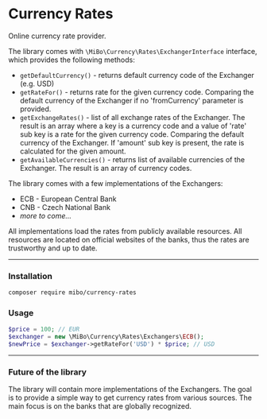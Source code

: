 # Currency Rates

Online currency rate provider.  

The library comes with `\MiBo\Currency\Rates\ExchangerInterface` interface, which provides the following methods:
* `getDefaultCurrency()` - returns default currency code of the Exchanger (e.g. USD)
* `getRateFor()` - returns rate for the given currency code. Comparing the default currency of the Exchanger
  if no 'fromCurrency' parameter is provided.
* `getExchangeRates()` - list of all exchange rates of the Exchanger. The result is an array where a key is a currency
  code and a value of 'rate' sub key is a rate for the given currency code. Comparing the default currency of the Exchanger.
  If 'amount' sub key is present, the rate is calculated for the given amount.
* `getAvailableCurrencies()` - returns list of available currencies of the Exchanger. The result is an array of
  currency codes.

The library comes with a few implementations of the Exchangers:
* ECB - European Central Bank
* CNB - Czech National Bank
* *more to come...*

All implementations load the rates from publicly available resources. All resources are located on official
websites of the banks, thus the rates are trustworthy and up to date.

---
### Installation
```bash
composer require mibo/currency-rates
```

### Usage
```php
$price = 100; // EUR
$exchanger = new \MiBo\Currency\Rates\Exchangers\ECB();
$newPrice = $exchanger->getRateFor('USD') * $price; // USD
```

---
### Future of the library
The library will contain more implementations of the Exchangers. The goal is to provide a simple way to get
currency rates from various sources. The main focus is on the banks that are globally recognized.
